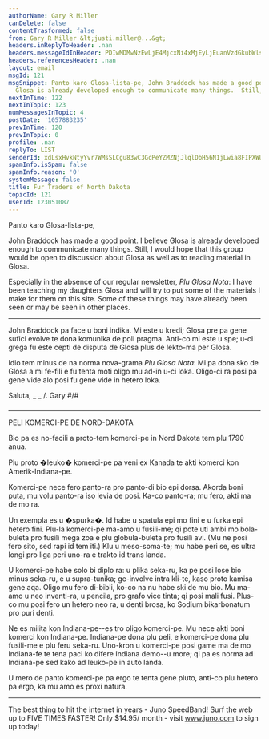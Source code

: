 ```yaml
---
authorName: Gary R Miller
canDelete: false
contentTrasformed: false
from: Gary R Miller &lt;justi.miller@...&gt;
headers.inReplyToHeader: .nan
headers.messageIdInHeader: PDIwMDMwNzEwLjE4MjcxNi4xMjEyLjEuanVzdGkubWlsbGVyQGp1bm8uY29tPg==
headers.referencesHeader: .nan
layout: email
msgId: 121
msgSnippet: Panto karo Glosa-lista-pe, John Braddock has made a good point.  I believe
  Glosa is already developed enough to communicate many things.  Still, I would hope
nextInTime: 122
nextInTopic: 123
numMessagesInTopic: 4
postDate: '1057883235'
prevInTime: 120
prevInTopic: 0
profile: .nan
replyTo: LIST
senderId: xdLsxHvkNtyYvr7WMsSLCgu83wC3GcPeYZMZNjJlqlDbH56N1jLwia8FIPXWU-SkpI6AGGyCfNxowxoQSR5jHnUVGpF48HezbhaH4Q
spamInfo.isSpam: false
spamInfo.reason: '0'
systemMessage: false
title: Fur Traders of North Dakota
topicId: 121
userId: 123051087
---
```


Panto karo Glosa-lista-pe,

John Braddock has made a good point.  I believe Glosa is already
developed enough to communicate many things.  Still, I would hope that
this group would be open to discussion about Glosa as well as to reading
material in Glosa.  

Especially in the absence of our regular newsletter, _Plu Glosa Nota_:  I
have been teaching my daughters Glosa and will try to put some of the
materials I make for them on this site.  Some of these things may have
already been seen or may be seen in other places.

* * *

John Braddock pa face u boni indika.  Mi este u kredi; Glosa pre pa gene
sufici evolve te dona komunika de poli pragma.  Anti-co mi este u spe;
u-ci grega fu este cepti de disputa de Glosa plus de lekto-ma per Glosa.

Idio tem minus de na norma nova-grama _Plu Glosa Nota_:  Mi pa dona sko
de Glosa a mi fe-fili e fu tenta moti oligo mu ad-in u-ci loka.  Oligo-ci
ra posi pa gene vide alo posi fu gene vide in hetero loka.

Saluta,
 _  _
  /.   Gary
#/\#
 ###

* * *

PELI KOMERCI-PE DE NORD-DAKOTA

Bio pa es no-facili a proto-tem komerci-pe in Nord Dakota tem plu 1790
anua.

Plu proto �leuko� komerci-pe pa veni ex Kanada te akti komerci kon
Amerik-Indiana-pe.

Komerci-pe nece fero panto-ra pro panto-di bio epi dorsa.  Akorda boni
puta, mu volu panto-ra iso levia de posi.  Ka-co panto-ra; mu fero, akti
ma de mo ra.

Un exempla es u �spurka�.  Id habe u spatula epi mo fini e u furka epi
hetero fini.  Plu-la komerci-pe ma-amo u fusili-me; qi pote uti ambi mo
bola-buleta pro fusili mega zoa e plu globula-buleta pro fusili avi.  (Mu
ne posi fero sito, sed rapi id tem iti.)  Klu u meso-soma-te; mu habe
peri se, es ultra longi pro liga peri uno-ra e trakto id trans landa.

U komerci-pe habe solo bi diplo ra: u plika seka-ru, ka pe posi lose bio
minus seka-ru, e u supra-tunika; ge-involve intra kli-te, kaso proto
kamisa gene aqa.  Oligo mu fero di-bibli, ko-co na nu habe ski de mu bio.
 Mu ma-amo u neo inventi-ra, u pencila, pro grafo vice tinta; qi posi
mali fusi.  Plus-co mu posi fero un hetero neo ra, u denti brosa, ko
Sodium bikarbonatum pro puri denti.

Ne es milita kon Indiana-pe--es tro oligo komerci-pe.  Mu nece akti boni
komerci kon Indiana-pe.  Indiana-pe dona plu peli, e komerci-pe dona plu
fusili-me e plu feru seka-ru.  Uno-kron u komerci-pe posi game ma de mo
Indiana-fe te tena paci ko difere Indiana demo--u more; qi pa es norma ad
Indiana-pe sed kako ad leuko-pe in auto landa.

U mero de panto komerci-pe pa ergo te tenta gene pluto, anti-co plu
hetero pa ergo, ka mu amo es proxi natura.

________________________________________________________________
The best thing to hit the internet in years - Juno SpeedBand!
Surf the web up to FIVE TIMES FASTER!
Only $14.95/ month - visit www.juno.com to sign up today!


